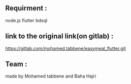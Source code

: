 ## Requirment :
node.js
flutter
bdsql
## link to the original link(on gitlab) :
https://gitlab.com/mohamed.tabbene/easymeal_flutter.git
## Team :
made by Mohamed tabbene and  Baha Hajri


